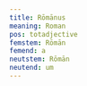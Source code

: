 ```yaml
---
title: Rōmānus
meaning: Roman
pos: totadjective
femstem: Rōmān
femend: a
neutstem: Rōmān
neutend: um
---
```


